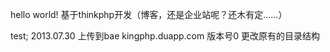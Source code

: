 hello world!
基于thinkphp开发（博客，还是企业站呢？还木有定……）

test;
2013.07.30  上传到bae  kingphp.duapp.com  版本号0  更改原有的目录结构